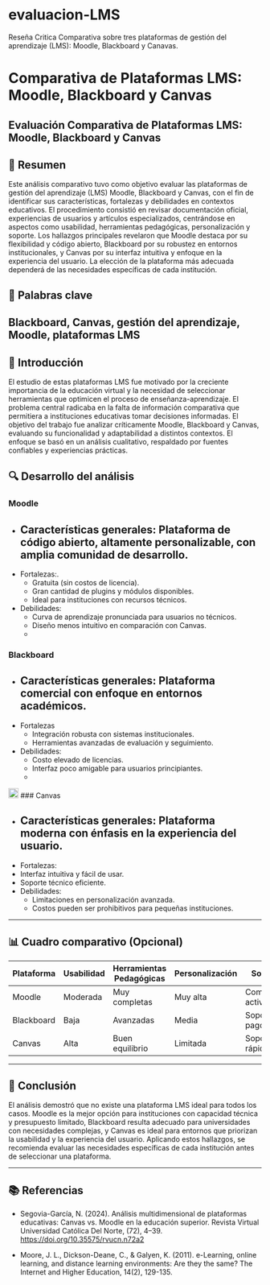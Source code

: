 # evaluacion-LMS
Reseña Critica Comparativa sobre tres plataformas de gestión del aprendizaje (LMS): Moodle, Blackboard y Canavas.

# Comparativa de Plataformas LMS: Moodle, Blackboard y Canvas
Evaluación Comparativa de Plataformas LMS: Moodle, Blackboard y Canvas
--
## 📝 Resumen
Este análisis comparativo tuvo como objetivo evaluar las plataformas de gestión del aprendizaje (LMS) Moodle, Blackboard y Canvas, con el fin de identificar sus características, fortalezas y debilidades en contextos educativos. El procedimiento consistió en revisar documentación oficial, experiencias de usuarios y artículos especializados, centrándose en aspectos como usabilidad, herramientas pedagógicas, personalización y soporte. Los hallazgos principales revelaron que Moodle destaca por su flexibilidad y código abierto, Blackboard por su robustez en entornos institucionales, y Canvas por su interfaz intuitiva y enfoque en la experiencia del usuario. La elección de la plataforma más adecuada dependerá de las necesidades específicas de cada institución.

## 🔑 Palabras clave
Blackboard, Canvas, gestión del aprendizaje, Moodle, plataformas LMS
-- 
## 🎯 Introducción
El estudio de estas plataformas LMS fue motivado por la creciente importancia de la educación virtual y la necesidad de seleccionar herramientas que optimicen el proceso de enseñanza-aprendizaje. El problema central radicaba en la falta de información comparativa que permitiera a instituciones educativas tomar decisiones informadas. El objetivo del trabajo fue analizar críticamente Moodle, Blackboard y Canvas, evaluando su funcionalidad y adaptabilidad a distintos contextos. El enfoque se basó en un análisis cualitativo, respaldado por fuentes confiables y experiencias prácticas.

## 🔍 Desarrollo del análisis

### Moodle
- Características generales: Plataforma de código abierto, altamente personalizable, con amplia comunidad de desarrollo.
  --
- Fortalezas:.
  - Gratuita (sin costos de licencia).
  - Gran cantidad de plugins y módulos disponibles.
  - Ideal para instituciones con recursos técnicos.
- Debilidades:
  - Curva de aprendizaje pronunciada para usuarios no técnicos.
  - Diseño menos intuitivo en comparación con Canvas.
  - 
### Blackboard
- Características generales:
  Plataforma comercial con enfoque en entornos académicos.
  --
- Fortalezas
  - Integración robusta con sistemas institucionales.
  - Herramientas avanzadas de evaluación y seguimiento.
- Debilidades:
  - Costo elevado de licencias.
  - Interfaz poco amigable para usuarios principiantes.
  - 
<img src="https://www.instructure.com/favicon.ico" width="20"> ### Canvas
- Características generales:
  Plataforma moderna con énfasis en la experiencia del usuario.
  --
- Fortalezas:
 - Interfaz intuitiva y fácil de usar.
 - Soporte técnico eficiente.
- Debilidades:
  - Limitaciones en personalización avanzada.
  - Costos pueden ser prohibitivos para pequeñas instituciones.
---

## 📊 Cuadro comparativo (Opcional)

| Plataforma | Usabilidad | Herramientas Pedagógicas | Personalización  |      Soporte     |
|------------|------------|--------------------------|------------------|------------------|
| Moodle     |  Moderada  | Muy completas            |  Muy alta        | Comunidad activa |
| Blackboard |  Baja      | Avanzadas                | Media            | Soporte pago     |
| Canvas     |  Alta      |	Buen equilibrio          | Limitada         | Soporte rápido   |

---

## 🧠 Conclusión
El análisis demostró que no existe una plataforma LMS ideal para todos los casos. Moodle es la mejor opción para instituciones con capacidad técnica y presupuesto limitado, Blackboard resulta adecuado para universidades con necesidades complejas, y Canvas es ideal para entornos que priorizan la usabilidad y la experiencia del usuario. Aplicando estos hallazgos, se recomienda evaluar las necesidades específicas de cada institución antes de seleccionar una plataforma.

---

## 📚 Referencias
- Segovia-García, N. (2024). Análisis multidimensional de plataformas educativas: Canvas vs. Moodle en la educación superior. Revista Virtual Universidad Católica Del Norte, (72), 4–39. https://doi.org/10.35575/rvucn.n72a2

- Moore, J. L., Dickson-Deane, C., & Galyen, K. (2011). e-Learning, online learning, and distance learning environments: Are they the same? The Internet and Higher Education, 14(2), 129-135.
